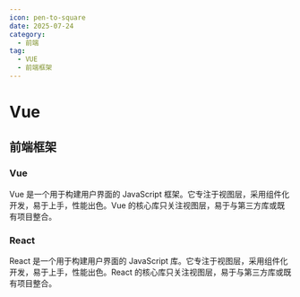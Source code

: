 ```yaml
---
icon: pen-to-square
date: 2025-07-24
category:
  - 前端
tag:
  - VUE
  - 前端框架
---
```


# Vue

## 前端框架

### Vue

Vue 是一个用于构建用户界面的 JavaScript 框架。它专注于视图层，采用组件化开发，易于上手，性能出色。Vue 的核心库只关注视图层，易于与第三方库或既有项目整合。

### React

React 是一个用于构建用户界面的 JavaScript 库。它专注于视图层，采用组件化开发，易于上手，性能出色。React 的核心库只关注视图层，易于与第三方库或既有项目整合。
